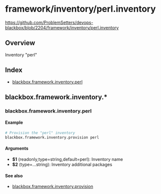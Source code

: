 # framework/inventory/perl.inventory

https://github.com/ProblemSetters/devops-blackbox/blob/2204/framework/inventory/perl.inventory

## Overview

Inventory "perl"

## Index

* [blackbox.framework.inventory.perl](#blackboxframeworkinventoryperl)

## blackbox.framework.inventory.*

### blackbox.framework.inventory.perl

#### Example

```bash
# Provision the "perl" inventory
blackbox.framework.inventory.provision perl
```

#### Arguments

* **$1** (readonly,type=string,default=perl): Inventory name
* **$2** (type=...string): Inventory additional packages

#### See also

* [blackbox.framework.inventory.provision](#blackboxframeworkinventoryprovision)

